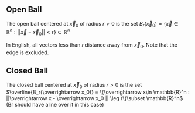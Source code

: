 ## Open Ball
The open ball centered at $\overrightarrow x_0$ of radius $r>0$ is the set $B_r(\overrightarrow x_0) = \{\overrightarrow x\in \mathbb{R}^n : ||\overrightarrow x - \overrightarrow x_0 || <r\}\subset \mathbb{R}^n$ 

In English, all vectors less than $r$ distance away from $\overrightarrow x_0$. Note that the edge is excluded.

## Closed Ball
The closed ball centered at $\overrightarrow x_0$ of radius $r>0$ is the set $\overline{B_r(\overrightarrow x_0)} = \{\overrightarrow x\in \mathbb{R}^n : ||\overrightarrow x - \overrightarrow x_0 || \leq r\}\subset \mathbb{R}^n$ 
(Br should have aline over it in this case)

##